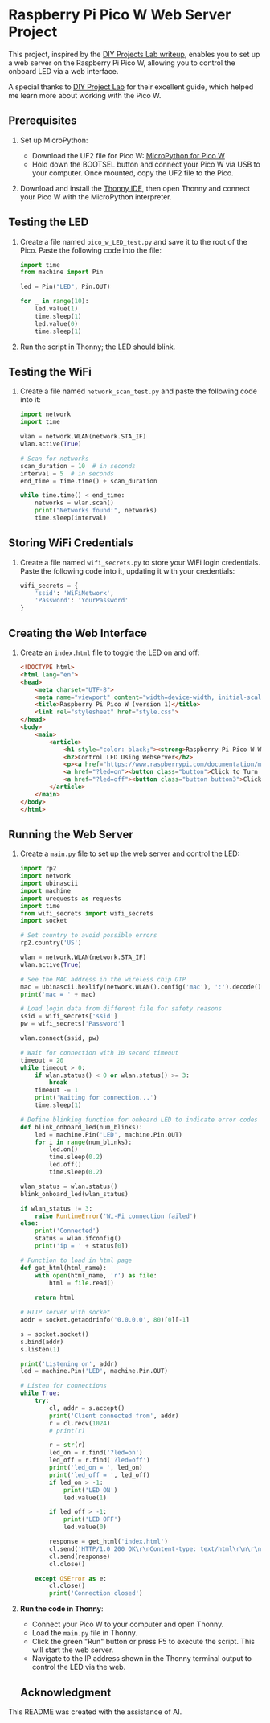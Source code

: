 # Raspberry Pi Pico W Web Server Project

This project, inspired by the [DIY Projects Lab writeup](https://diyprojectslab.com/raspberry-pi-pico-w-web-server/), enables you to set up a web server on the Raspberry Pi Pico W, allowing you to control the onboard LED via a web interface.

A special thanks to [DIY Project Lab](https://diyprojectslab.com/) for their excellent guide, which helped me learn more about working with the Pico W.

## Prerequisites

1. Set up MicroPython:
   - Download the UF2 file for Pico W: [MicroPython for Pico W](https://micropython.org/download/RPI_PICO_W/)
   - Hold down the BOOTSEL button and connect your Pico W via USB to your computer. Once mounted, copy the UF2 file to the Pico.

2. Download and install the [Thonny IDE](https://thonny.org/), then open Thonny and connect your Pico W with the MicroPython interpreter.

## Testing the LED

1. Create a file named `pico_w_LED_test.py` and save it to the root of the Pico. Paste the following code into the file:

    ```python
    import time
    from machine import Pin

    led = Pin("LED", Pin.OUT)

    for _ in range(10):
        led.value(1)
        time.sleep(1)
        led.value(0)
        time.sleep(1)
    ```

2. Run the script in Thonny; the LED should blink.

## Testing the WiFi

1. Create a file named `network_scan_test.py` and paste the following code into it:

    ```python
    import network
    import time

    wlan = network.WLAN(network.STA_IF)
    wlan.active(True)

    # Scan for networks
    scan_duration = 10  # in seconds
    interval = 5  # in seconds
    end_time = time.time() + scan_duration

    while time.time() < end_time:
        networks = wlan.scan()
        print("Networks found:", networks)
        time.sleep(interval)
    ```

## Storing WiFi Credentials

1. Create a file named `wifi_secrets.py` to store your WiFi login credentials. Paste the following code into it, updating it with your credentials:

    ```python
    wifi_secrets = {
        'ssid': 'WiFiNetwork',
        'Password': 'YourPassword'
    }
    ```

## Creating the Web Interface

1. Create an `index.html` file to toggle the LED on and off:

    ```html
    <!DOCTYPE html>
    <html lang="en">
    <head>
        <meta charset="UTF-8">
        <meta name="viewport" content="width=device-width, initial-scale=1.0">
        <title>Raspberry Pi Pico W (version 1)</title>
        <link rel="stylesheet" href="style.css">
    </head>
    <body>
        <main>
            <article>
                <h1 style="color: black;"><strong>Raspberry Pi Pico W Webserver</strong></h1>
                <h2>Control LED Using Webserver</h2>
                <p><a href="https://www.raspberrypi.com/documentation/microcontrollers/pico-series.html#picow-technical-specification">Raspberry Pi Pico W Documentation</a></p>
                <a href="?led=on"><button class="button">Click to Turn LED On</button></a>&nbsp;
                <a href="?led=off"><button class="button button3">Click to Turn LED Off</button></a>
            </article>
        </main>
    </body>
    </html>
    ```

## Running the Web Server

1. Create a `main.py` file to set up the web server and control the LED:

    ```python
    import rp2
    import network
    import ubinascii
    import machine
    import urequests as requests
    import time
    from wifi_secrets import wifi_secrets
    import socket

    # Set country to avoid possible errors
    rp2.country('US')

    wlan = network.WLAN(network.STA_IF)
    wlan.active(True)

    # See the MAC address in the wireless chip OTP
    mac = ubinascii.hexlify(network.WLAN().config('mac'), ':').decode()
    print('mac = ' + mac)

    # Load login data from different file for safety reasons
    ssid = wifi_secrets['ssid']
    pw = wifi_secrets['Password']

    wlan.connect(ssid, pw)

    # Wait for connection with 10 second timeout
    timeout = 20
    while timeout > 0:
        if wlan.status() < 0 or wlan.status() >= 3:
            break
        timeout -= 1
        print('Waiting for connection...')
        time.sleep(1)

    # Define blinking function for onboard LED to indicate error codes    
    def blink_onboard_led(num_blinks):
        led = machine.Pin('LED', machine.Pin.OUT)
        for i in range(num_blinks):
            led.on()
            time.sleep(0.2)
            led.off()
            time.sleep(0.2)

    wlan_status = wlan.status()
    blink_onboard_led(wlan_status)

    if wlan_status != 3:
        raise RuntimeError('Wi-Fi connection failed')
    else:
        print('Connected')
        status = wlan.ifconfig()
        print('ip = ' + status[0])

    # Function to load in html page    
    def get_html(html_name):
        with open(html_name, 'r') as file:
            html = file.read()
            
        return html

    # HTTP server with socket
    addr = socket.getaddrinfo('0.0.0.0', 80)[0][-1]

    s = socket.socket()
    s.bind(addr)
    s.listen(1)

    print('Listening on', addr)
    led = machine.Pin('LED', machine.Pin.OUT)

    # Listen for connections
    while True:
        try:
            cl, addr = s.accept()
            print('Client connected from', addr)
            r = cl.recv(1024)
            # print(r)

            r = str(r)
            led_on = r.find('?led=on')
            led_off = r.find('?led=off')
            print('led_on = ', led_on)
            print('led_off = ', led_off)
            if led_on > -1:
                print('LED ON')
                led.value(1)

            if led_off > -1:
                print('LED OFF')
                led.value(0)

            response = get_html('index.html')
            cl.send('HTTP/1.0 200 OK\r\nContent-type: text/html\r\n\r\n')
            cl.send(response)
            cl.close()

        except OSError as e:
            cl.close()
            print('Connection closed')
    ```

2. **Run the code in Thonny**:
   - Connect your Pico W to your computer and open Thonny.
   - Load the `main.py` file in Thonny.
   - Click the green "Run" button or press F5 to execute the script. This will start the web server.
   - Navigate to the IP address shown in the Thonny terminal output to control the LED via the web. 


   ## Acknowledgment

This README was created with the assistance of AI.
